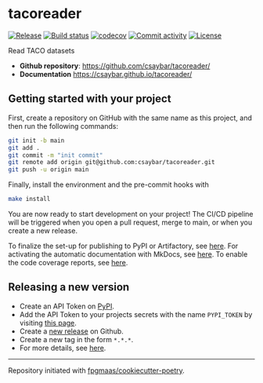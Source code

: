 # tacoreader

[![Release](https://img.shields.io/github/v/release/csaybar/tacoreader)](https://img.shields.io/github/v/release/csaybar/tacoreader)
[![Build status](https://img.shields.io/github/actions/workflow/status/csaybar/tacoreader/main.yml?branch=main)](https://github.com/csaybar/tacoreader/actions/workflows/main.yml?query=branch%3Amain)
[![codecov](https://codecov.io/gh/csaybar/tacoreader/branch/main/graph/badge.svg)](https://codecov.io/gh/csaybar/tacoreader)
[![Commit activity](https://img.shields.io/github/commit-activity/m/csaybar/tacoreader)](https://img.shields.io/github/commit-activity/m/csaybar/tacoreader)
[![License](https://img.shields.io/github/license/csaybar/tacoreader)](https://img.shields.io/github/license/csaybar/tacoreader)

Read TACO datasets

- **Github repository**: <https://github.com/csaybar/tacoreader/>
- **Documentation** <https://csaybar.github.io/tacoreader/>

## Getting started with your project

First, create a repository on GitHub with the same name as this project, and then run the following commands:

```bash
git init -b main
git add .
git commit -m "init commit"
git remote add origin git@github.com:csaybar/tacoreader.git
git push -u origin main
```

Finally, install the environment and the pre-commit hooks with

```bash
make install
```

You are now ready to start development on your project!
The CI/CD pipeline will be triggered when you open a pull request, merge to main, or when you create a new release.

To finalize the set-up for publishing to PyPI or Artifactory, see [here](https://fpgmaas.github.io/cookiecutter-poetry/features/publishing/#set-up-for-pypi).
For activating the automatic documentation with MkDocs, see [here](https://fpgmaas.github.io/cookiecutter-poetry/features/mkdocs/#enabling-the-documentation-on-github).
To enable the code coverage reports, see [here](https://fpgmaas.github.io/cookiecutter-poetry/features/codecov/).

## Releasing a new version

- Create an API Token on [PyPI](https://pypi.org/).
- Add the API Token to your projects secrets with the name `PYPI_TOKEN` by visiting [this page](https://github.com/csaybar/tacoreader/settings/secrets/actions/new).
- Create a [new release](https://github.com/csaybar/tacoreader/releases/new) on Github.
- Create a new tag in the form `*.*.*`.
- For more details, see [here](https://fpgmaas.github.io/cookiecutter-poetry/features/cicd/#how-to-trigger-a-release).

---

Repository initiated with [fpgmaas/cookiecutter-poetry](https://github.com/fpgmaas/cookiecutter-poetry).
